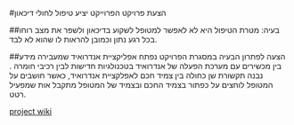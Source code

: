 #הצעת פרויקט
הפרוייקט יציע טיפול לחולי דיכאון

##בעיה: 
מטרת הטיפול היא לא לאפשר למטופל לשקוע בדיכאון ולשפר את מצב רוחו בכל רגע נתון וכמובן להראות לו שהוא לא לבד.

##הצעה לפתרון הבעיה 
במסגרת הפרויקט נפתח אפליקציית אנדרואיד שמעבירה מידע בין מכשירים עם מערכת הפעלה של אנדרואיד בטכנולגיות חדישות לבין רכיבי חומרה  .
נבנה תקשורת שן כחולה בין צמיד חכם לאפלקציית אנדרואיד, כאשר חושבים על המטופל לוחצים על כפתור בצמיד החכם ובצמיד של המטופל מתקבל אות שמפעיל רטט.


[project wiki](https://github.com/tamarel/wikiCook/wiki)








